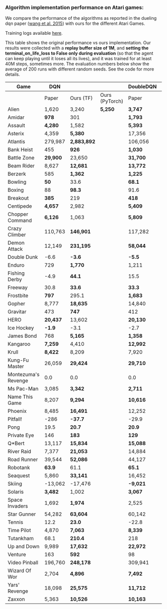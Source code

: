 ### Algorithm implementation performance on Atari games:
We compare the performance of the algorithms as reported in the dueling dqn paper ([wang et al. 2015](https://arxiv.org/pdf/1511.06581.pdf)) with ours for the different Atari Games.

Training logs available [here](https://tensorboard.dev/experiment/XzlbZcmoQkCeVPppg7BR7g).

This table shows the original performance vs ours implementation. Our results were collected with a **replay 
buffer size of 1M**, and **setting the terminal_on_life_loss to False only during evaluation** (so that the agent 
can keep playing until it loses all its lives), and it was trained for at least 40M steps, sometimes more.
The evaluation numbers below show the average of 200 runs with different random seeds. See the code for more
details.

| Game                | DQN         |               |                | DoubleDQN  |               | | DuelingDQN  |               |
|---------------------|-------------|---------------|----------------|------------|---------------|-|-------------|---------------|
|                     | Paper       | Ours (TF)     | Ours (PyTorch) | Paper      | Ours (TF)     | Ours (PyTorch) | Paper       | Ours (TF)     |
| Alien               | 1,620       | 3,240         | **5,250**      | **3,747**  | 2,618         | | **4,461**   | 2,281         |
| Amidar              | **978**     | 301           | | **1,793**  | 703           | | **2,354**   | 527           |
| Assault             | **4,280**   | 1,582         | | **5,393**  | 3,132         | | **4,621**   | 2,432         |
| Asterix             | 4,359       | **5,380**     | | 17,356     | **19,031**    | | **28,188**  | 5,297         |
| Atlantis            | 279,987     | **2,883,892** | | 106,056    | **2,774,910** | | 382,572     | **2,681,685** |
| Bank Heist          | 455         | **926**       | | **1,030**  | 873           | | **1,611**   | 976           |
| Battle Zone         | **29,900**  | 23,650        | | **31,700** | 29,820        | | **37,150**  | 34,385        |
| Beam Rider          | 8,627       | **12,681**    | | **13,772** | 9,978         | | **12,164**  | 8,607         |
| Berzerk             | 585         | **1,362**     | | **1,225**  | 1,157         | | **1,472**   | 1,182         |
| Bowling             | **50**      | 33.6          | | **68.1**   | 52.8          | | **65.5**    | 29.3          |
| Boxing              | 88          | **98.3**      | | 91.6       | **99.2**      | | **99.4**    | 99.1          |
| Breakout            | **385**     | 219           | | **418**    | 396.4         | | 345         | **402**       |
| Centipede           | **4,657**   | 2,982         | | **5,409**  | 2,211         | | **7,561**   | 2,516         |
| Chopper Command     | **6,126**   | 1,063         | | **5,809**  | 1,525         | | **11,215**  | 1,396         |
| Crazy Climber       | 110,763     | **146,901**   | | 117,282    | **133,573**   | | **143,570** | 142,660       |
| Demon Attack        | 12,149      | **231,195**   | | **58,044** | 23,389        | | 60,813      | |
| Double Dunk         | -6.6        | **-3.6**      | | **-5.5**   | -10.2         | | 0.1         | **0.5**       |
| Enduro              | 729         | **1,770**     | | 1,211      | **1,728**     | | **2,258**   | 1,829         |
| Fishing Derby       | -4.9        | **44.1**      | | 15.5       | **28.1**      | | **46.4**    | 18.0          |
| Freeway             | 30.8        | **33.6**      | | **33.3**   | 32.8          | | 0.0         | **33.1**      |
| Frostbite           | **797**     | 295.1         | | **1,683**  | 224.1         | | **4,672**   | 1,498         |
| Gopher              | 8,777       | **18,635**    | | 14,840     | **16,954**    | | 15,718      | **18,982**    |
| Gravitar            | 473         | **747**       | | 412        | **616**       | | 588         | **715**       |
| HERO                | **20,437**  | 13,602        | | **20,130** | 15,039        | | **20,818**  | 14,652        |
| Ice Hockey          | **-1.9**    | -3.1          | | -2.7       | **-2.4**      | | **0.5**     | -2.8          |
| James Bond          | 768         | **5,165**     | | **1,358**  | 1,143         | | **1,312**   | 1,131         |
| Kangaroo            | **7,259**   | 4,410         | | **12,992** | 5,508         | | **14,854**  | 4,601         |
| Krull               | **8,422**   | 8,209         | | 7,920      | **8,813**     | | **11,451**  | 8,407         |
| Kung-Fu Master      | 26,059      | **29,424**    | | **29,710** | 24,916        | | 34,294      | **34,698**    |
| Montezuma's Revenge | 0.0         | 0.0           | | 0.0        | 0.0           | | 0.0         | 0.0           |
| Ms Pac-Man          | 3,085       | **3,342**     | | **2,711**  | 2,578         | | **6,283**   | 3,132         |
| Name This Game      | 8,207       | **9,294**     | | **10,616** | 10,313        | | **11,971**  | 9,315         |
| Phoenix             | 8,485       | **16,491**    | | 12,252     | **15,866**    | | **23,092**  | 9,178         |
| Pitfall!            | -286        | **-37.7**     | | -29.9      | **-6.6**      | | **0.0**     | -88.4         |
| Pong                | 19.5        | **20.7**      | | **20.9**   | 20.5          | | **21.0**    | 20.7          |
| Private Eye         | 146         | **183**       | | **129**    | 116           | | 103         | **129**       |
| Q*Bert              | 13,117      | **15,834**    | | **15,088** | 14,100        | | **19,220**  | 14,548        |
| River Raid          | 7,377       | **21,053**    | | 14,884     | **19,931**    | | **21,162**  | 19,061        |
| Road Runner         | 39,544      | **52,086**    | | 44,127     | **53,132**    | | **69,524**  | 52,061        |
| Robotank            | **63.9**    | 61.1          | | **65.1**   | 62.1          | | **65.3**    | 62.0          |
| Seaquest            | 5,860       | **33,141**    | | 16,452     | **40,700**    | | **50,254**  | 24,952        |
| Skiing              | -13,062     | -17,476       | | **-9,021** | -16,244       | | **-8,857**  | -29,975       |
| Solaris             | **3,482**   | 1,002         | | **3,067**  | 2,201         | | **2,250**   | 1,743         |
| Space Invaders      | 1,692       | **1,974**     | | 2,525      | **5,239**     | | **6,427**   | 1,836         |
| Star Gunner         | 54,282      | **63,604**    | | 60,142     | **77,646**    | | **89,238**  | 67,645        |
| Tennis              | 12.2        | **23.0**      | | -22.8      | **23.0**      | | 5.1         | **21,2**      |
| Time Pilot          | 4,870       | **7,063**     | | **8,339**  | 6,485         | | **11,666**  | 6,745         |
| Tutankham           | 68.1        | **210.4**     | | 218        | **231**       | | 211         | **223**       |
| Up and Down         | 9,989       | **17,632**    | | **22,972** | 20,235        | | **44,939**  | 24,880        |
| Venture             | 163         | **592**       | | 98         | **614**       | | 497         | **1,092**     |
| Video Pinball       | 196,760     | **248,178**   | | 309,941    | **338,382**   | | 98,209      | **284,487**   |
| Wizard Of Wor       | 2,704       | **4,896**     | | **7,492**  | 5,769         | | **7,855**   | 4,224         |
| Yars' Revenge       | 18,098      | **25,575**    | | **11,712** | 27,087        | | **49,622**  | 26,072        |
| Zaxxon              | 5,363       | **10,526**    | | **10,163** | 9,706         | | **12,944**  | 10,925        |
